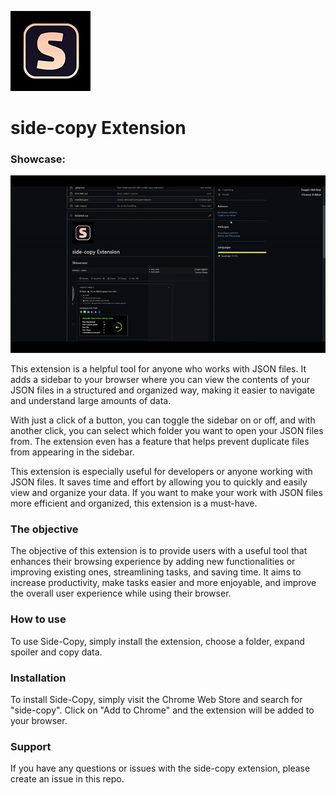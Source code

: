 ![](assets/logo.png)

# side-copy Extension

### Showcase:

![](assets/demo.gif)

This extension is a helpful tool for anyone who works with JSON files. It adds a sidebar to your browser where you can view the contents of your JSON files in a structured and organized way, making it easier to navigate and understand large amounts of data.

With just a click of a button, you can toggle the sidebar on or off, and with another click, you can select which folder you want to open your JSON files from. The extension even has a feature that helps prevent duplicate files from appearing in the sidebar.

This extension is especially useful for developers or anyone working with JSON files. It saves time and effort by allowing you to quickly and easily view and organize your data. If you want to make your work with JSON files more efficient and organized, this extension is a must-have.

### The objective

The objective of this extension is to provide users with a useful tool that enhances their browsing experience by adding new functionalities or improving existing ones, streamlining tasks, and saving time. It aims to increase productivity, make tasks easier and more enjoyable, and improve the overall user experience while using their browser.

### How to use

To use Side-Copy, simply install the extension, choose a folder, expand spoiler and copy data.

### Installation

To install Side-Copy, simply visit the Chrome Web Store and search for "side-copy". Click on "Add to Chrome" and the extension will be added to your browser.

### Support

If you have any questions or issues with the side-copy extension, please create an issue in this repo.
